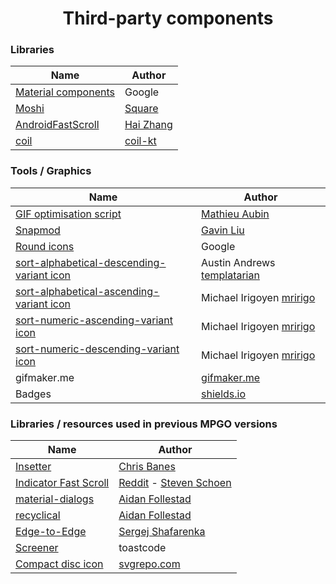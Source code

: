 <h1 align="center">Third-party components</h1>


### Libraries

| Name                                                        | Author                  |
| ----------------------------------------------------------- | ------------------------- |
| [Material components](https://github.com/material-components/material-components-android)                  | Google                       |
| [Moshi](https://github.com/square/moshi)                  | [Square](https://square.github.io/)                       |
| [AndroidFastScroll](https://github.com/zhanghai/AndroidFastScroll)                  | [Hai Zhang](https://github.com/zhanghai)                      |
| [coil](https://github.com/coil-kt/coil)                  | [coil-kt](https://github.com/coil-kt)                       |


### Tools / Graphics

| Name                                                        | Author                  |
| ----------------------------------------------------------- | ------------------------- |
| [GIF optimisation script](https://github.com/mathieu-aubin/tempgif)                  | [Mathieu Aubin](https://github.com/mathieu-aubin)                       |
| [Snapmod](https://play.google.com/store/apps/details?id=cn.gavinliu.snapmod) | [Gavin Liu](https://play.google.com/store/apps/developer?id=Gavin+Liu)                       |
| [Round icons](https://material.io/tools/icons/?style=round) | Google                      |
| [sort-alphabetical-descending-variant icon](https://materialdesignicons.com/icon/sort-alphabetical-descending-variant) | Austin Andrews [templatarian](https://twitter.com/templarian)                       |
| [sort-alphabetical-ascending-variant icon](https://materialdesignicons.com/icon/sort-alphabetical-ascending-variant) | Michael Irigoyen [mririgo](https://twitter.com/mririgo)                       |
| [sort-numeric-ascending-variant icon](https://materialdesignicons.com/icon/sort-numeric-ascending-variant) | Michael Irigoyen [mririgo](https://twitter.com/mririgo)                       |
| [sort-numeric-descending-variant icon](https://materialdesignicons.com/icon/sort-numeric-descending-variant) | Michael Irigoyen [mririgo](https://twitter.com/mririgo) 
| gifmaker.me | [gifmaker.me](https://gifmaker.me/) 
| Badges | [shields.io](https://shields.io/)


### Libraries / resources used in previous MPGO versions

| Name                                                        | Author                  |
| ----------------------------------------------------------- | ------------------------- |
| [Insetter](https://github.com/chrisbanes/insetter)                  | [Chris Banes](https://github.com/chrisbanes)                       |
| [Indicator Fast Scroll](https://github.com/reddit/IndicatorFastScroll)                  | [Reddit](https://github.com/reddit) - [Steven Schoen](https://github.com/DSteve595)                      |
| [material-dialogs](https://github.com/afollestad/material-dialogs)                  | [Aidan Follestad](https://github.com/afollestad)                       |
| [recyclical](https://github.com/afollestad/recyclical)                  | [Aidan Follestad](https://github.com/afollestad)                       |
| [Edge-to-Edge](https://github.com/beworker/edge-to-edge)                  | [Sergej Shafarenka](https://github.com/beworker)                       |
| [Screener](https://forum.xda-developers.com/t/app-4-0-screener.3605029/) | toastcode                       |
| [Compact disc icon](https://www.svgrepo.com/svg/181020/compact-disc-music) | [svgrepo.com](https://www.svgrepo.com)                       |

